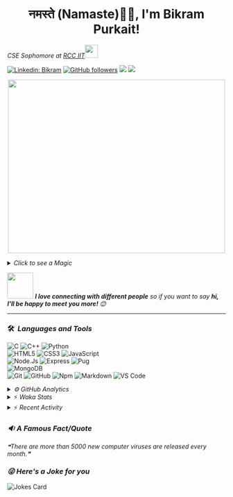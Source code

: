 <h1 align="center">नमस्ते (Namaste)🙏🏻, I'm Bikram Purkait! </h1>

<p><em>CSE Sophomore at <a href="https://www.rcciit.org/">RCC IIT</a><img src="https://media.giphy.com/media/WUlplcMpOCEmTGBtBW/giphy.gif" width="30"> 
</em></p>

[![Linkedin: Bikram](https://img.shields.io/badge/-bikram-blue?style=flat-square&logo=Linkedin&logoColor=white&link=https://www.linkedin.com/in/bikram-purkait-5463861a8/)](https://www.linkedin.com/in/bikram-purkait-5463861a8/)
[![GitHub followers](https://img.shields.io/github/followers/IamBikramPurkait?label=Follow&style=social)](https://github.com/IamBikramPurkait)
![](https://komarev.com/ghpvc/?username=IamBikramPurkait&color=blueviolet&style=flat)
<a href="mailto:bkrmprkt@gmail.com"><img src="https://img.shields.io/badge/-bikram-D14836?style=flat&logo=Gmail&logoColor=white"/></a>

<p align="center">
  <img width="500" height="400" src="https://cdn.dribbble.com/users/1059583/screenshots/4171367/coding-freak.gif">
</p>

<details>
<summary><em>Click to see a Magic</em></summary>

⏳ **Year Progress** { █████████▁▁▁▁▁▁▁▁▁▁▁▁▁▁▁▁▁▁▁▁▁ } 32.90 % as on ⏰ 1-5-2023.

</details>

<img src="https://media.giphy.com/media/LnQjpWaON8nhr21vNW/giphy.gif" width="60"> <em><b>I love connecting with different people</b> so if you want to say <b>hi, I'll be happy to meet you more! </b> 😊</em>

***

### 🛠 &nbsp;<em>Languages and Tools</em>

![C](https://img.shields.io/badge/C-00599C?style=for-the-badge&logo=c&logoColor=white)
![C++](https://img.shields.io/badge/C%2B%2B-00599C?style=for-the-badge&logo=c%2B%2B&logoColor=white)
![Python](http://img.shields.io/badge/-Python-3776AB?style=for-the-badge&logo=python&logoColor=ffffff)
<br>
![HTML5](https://img.shields.io/badge/-HTML5-%23E44D27?style=for-the-badge&logo=html5&logoColor=ffffff)
![CSS3](https://img.shields.io/badge/-CSS3-%231572B6?style=for-the-badge&logo=css3)
![JavaScript](https://img.shields.io/badge/-JavaScript-%23F7DF1C?style=for-the-badge&logo=javascript&logoColor=000000&labelColor=%23F7DF1C&color=%23FFCE5A)
<br>
![Node.Js](https://img.shields.io/badge/-Node.js-%23E44D27?style=for-the-badge&logo=Node.js&logoColor=ffffff)
![Express](https://img.shields.io/badge/-Express-%231572B6?style=for-the-badge&logo=Express)
![Pug](https://img.shields.io/badge/-pug-%23F7DF1C?style=for-the-badge&logo=pug&logoColor=000000&labelColor=%23F7DF1C&color=%23FFCE5A)
<br>
![MongoDB](https://img.shields.io/badge/MongoDB-4EA94B?style=for-the-badge&logo=mongodb&logoColor=white)
<br>
![Git](https://img.shields.io/badge/-Git-%23F05032?style=for-the-badge&logo=git&logoColor=%23ffffff)
![GitHub](https://img.shields.io/badge/-GitHub-181717?style=for-the-badge&logo=github)
![Npm](https://img.shields.io/badge/-npm-CB3837?style=for-the-badge&logo=npm)
![Markdown](https://img.shields.io/badge/Markdown-000000?style=for-the-badge&logo=markdown&logoColor=white)
![VS Code](http://img.shields.io/badge/-VS%20Code-007ACC?style=for-the-badge&logo=visual-studio-code&logoColor=ffffff)
<br>

<details><summary><em>⚙ GitHub Analytics</em></summary>
<br>
<p align="center">
<a href="https://github.com/IamBikramPurkait">

![Bikram's GitHub Stats](https://github-readme-stats.vercel.app/api?username=IamBikramPurkait&theme=chartreuse-dark&show_icons=true&include_all_commits=true&count_private=true)
<img height="180em" src="https://github-readme-stats-eight-theta.vercel.app/api/top-langs/?username=IamBikramPurkait&layout=compact&langs_count=12&theme=chartreuse-dark"/>
[![GitHub Streak](http://github-readme-streak-stats.herokuapp.com?user=IamBikramPurkait&theme=chartreuse-dark)](https://git.io/streak-stats)
</a>
</p>
</details>

<details>
<summary>⚡ <em>Waka Stats</em></summary>

<!--START_SECTION:waka-->
**I'm a Night 🦉** 

```text
🌞 Morning    17 commits     ████░░░░░░░░░░░░░░░░░░░░░   16.83% 
🌆 Daytime    18 commits     ████░░░░░░░░░░░░░░░░░░░░░   17.82% 
🌃 Evening    16 commits     ████░░░░░░░░░░░░░░░░░░░░░   15.84% 
🌙 Night      50 commits     ████████████░░░░░░░░░░░░░   49.5%

```
📅 **I'm Most Productive on Wednesday** 

```text
Monday       9 commits      ██░░░░░░░░░░░░░░░░░░░░░░░   8.91% 
Tuesday      5 commits      █░░░░░░░░░░░░░░░░░░░░░░░░   4.95% 
Wednesday    44 commits     ███████████░░░░░░░░░░░░░░   43.56% 
Thursday     10 commits     ██░░░░░░░░░░░░░░░░░░░░░░░   9.9% 
Friday       19 commits     ████░░░░░░░░░░░░░░░░░░░░░   18.81% 
Saturday     4 commits      █░░░░░░░░░░░░░░░░░░░░░░░░   3.96% 
Sunday       10 commits     ██░░░░░░░░░░░░░░░░░░░░░░░   9.9%

```


📊 **This Week I Spent My Time On** 

```text
⌚︎ Time Zone: Asia/Kolkata

💬 Programming Languages: 
Python                   3 hrs 53 mins       ███████████████████████░░   91.77% 
HTML                     14 mins             █░░░░░░░░░░░░░░░░░░░░░░░░   5.83% 
Bash                     6 mins              ░░░░░░░░░░░░░░░░░░░░░░░░░   2.37% 
Other                    0 secs              ░░░░░░░░░░░░░░░░░░░░░░░░░   0.01% 
Text                     0 secs              ░░░░░░░░░░░░░░░░░░░░░░░░░   0.01%

💻 Operating System: 
Windows                  4 hrs 14 mins       █████████████████████████   100.0%

```


<!--END_SECTION:waka-->

</details>

<details>
<summary>⚡ <em>Recent Activity</em></summary>

<!--START_SECTION:activity-->
1. 🎉 Merged PR [#5](https://github.com/samaddershouvik/RiverErosion/pull/5) in [samaddershouvik/RiverErosion](https://github.com/samaddershouvik/RiverErosion)
2. 💪 Opened PR [#5](https://github.com/samaddershouvik/RiverErosion/pull/5) in [samaddershouvik/RiverErosion](https://github.com/samaddershouvik/RiverErosion)
3. 🎉 Merged PR [#4](https://github.com/samaddershouvik/RiverErosion/pull/4) in [samaddershouvik/RiverErosion](https://github.com/samaddershouvik/RiverErosion)
4. 💪 Opened PR [#4](https://github.com/samaddershouvik/RiverErosion/pull/4) in [samaddershouvik/RiverErosion](https://github.com/samaddershouvik/RiverErosion)
5. 🎉 Merged PR [#3](https://github.com/samaddershouvik/RiverErosion/pull/3) in [samaddershouvik/RiverErosion](https://github.com/samaddershouvik/RiverErosion)
6. 💪 Opened PR [#3](https://github.com/samaddershouvik/RiverErosion/pull/3) in [samaddershouvik/RiverErosion](https://github.com/samaddershouvik/RiverErosion)
7. 🎉 Merged PR [#2](https://github.com/samaddershouvik/RiverErosion/pull/2) in [samaddershouvik/RiverErosion](https://github.com/samaddershouvik/RiverErosion)
8. 💪 Opened PR [#2](https://github.com/samaddershouvik/RiverErosion/pull/2) in [samaddershouvik/RiverErosion](https://github.com/samaddershouvik/RiverErosion)
<!--END_SECTION:activity-->

</details>

### <em>🔉 A Famous Fact/Quote</em>
<!--STARTS_HERE_QUOTE_README-->
<i>❝There are more than 5000 new computer viruses are released every month.❞</i>
<!--ENDS_HERE_QUOTE_README-->


### <em>😜 Here's a Joke for you</em>
![Jokes Card](https://readme-jokes.vercel.app/api)


